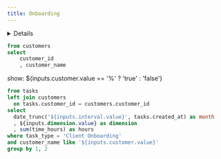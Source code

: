 ```yaml
---
title: Onboarding
---
```


<Details title='How to edit this page'>

  This page can be found in your project at `/pages/index.md`. Make a change to the markdown file and save it to see the change take effect in your browser. xx
</Details>

```sql customers
from customers
select 
    customer_id
    , customer_name
```

<Dropdown title="Interval" name=interval>
    <DropdownOption value=week />
    <DropdownOption value=month />
</Dropdown>

<Dropdown title="Dimension" name=dimension>
    <DropdownOption value=customer_name />
    <DropdownOption value=environment />
</Dropdown>

<Dropdown title="Customer filter" data={customers} name=customer value=customer_name label=customer_name>
    <DropdownOption value="%" valueLabel="All Customers"/>
</Dropdown>

show: ${inputs.customer.value == '%' ? 'true' : 'false'}

```sql customer_hours
from tasks 
left join customers
  on tasks.customer_id = customers.customer_id
select 
  date_trunc('${inputs.interval.value}', tasks.created_at) as month
  , ${inputs.dimension.value} as dimension
  , sum(time_hours) as hours
where task_type = 'Client Onboarding'
and customer_name like '${inputs.customer.value}'
group by 1, 2 
```



<BarChart
    data={customer_hours}
    title="Customer Hours by Month"
    x=month
    y=hours
    series=dimension
/>
